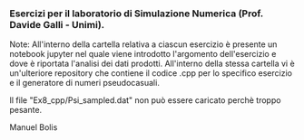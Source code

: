 ### Esercizi per il laboratorio di Simulazione Numerica (Prof. Davide Galli - Unimi).

Note:
All'interno della cartella relativa a ciascun esercizio è presente un notebook jupyter nel quale viene introdotto l'argomento dell'esercizio e dove è riportata l'analisi dei dati prodotti. All'interno della stessa cartella 
vi è un'ulteriore repository che contiene il codice .cpp per lo specifico esercizio e il generatore di numeri pseudocasuali.



Il file "Ex8_cpp/Psi_sampled.dat" non può essere caricato perchè troppo pesante.


Manuel Bolis
